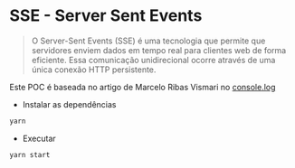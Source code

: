 # SSE - Server Sent Events

>
> O Server-Sent Events (SSE) é uma tecnologia que permite que servidores enviem dados em tempo real para clientes web de forma eficiente.
> Essa comunicação unidirecional ocorre através de uma única conexão HTTP persistente.
>

Este POC é baseada no artigo de Marcelo Ribas Vismari no [console.log](https://consolelog.com.br/enviando-mensagens-em-tempo-real-para-seu-frontend-com-sse-server-sent-events/?ref=console-log-newsletter)

- Instalar as dependências

```sh
yarn
```

- Executar

```sh
yarn start
```
